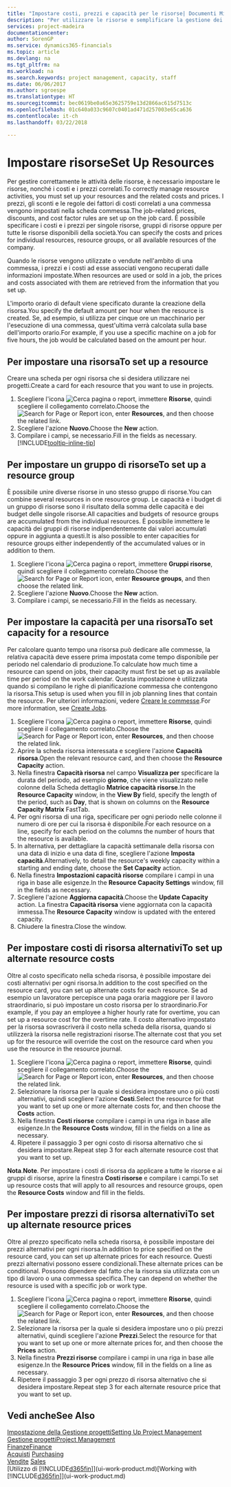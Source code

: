 ```yaml
---
title: "Impostare costi, prezzi e capacità per le risorse| Documenti Microsoft"
description: "Per utilizzare le risorse e semplificare la gestione dei progetti, specificare i costi e i prezzi per le singole risorse o i gruppi di risorse e impostare la capacità della risorsa."
services: project-madeira
documentationcenter: 
author: SorenGP
ms.service: dynamics365-financials
ms.topic: article
ms.devlang: na
ms.tgt_pltfrm: na
ms.workload: na
ms.search.keywords: project management, capacity, staff
ms.date: 06/06/2017
ms.author: sgroespe
ms.translationtype: HT
ms.sourcegitcommit: bec0619be0a65e3625759e13d2866ac615d7513c
ms.openlocfilehash: 01c640a033c9607c0401ad471d257003e65ca636
ms.contentlocale: it-ch
ms.lasthandoff: 03/22/2018

---
```

# <a name="set-up-resources"></a><span data-ttu-id="a2296-103">Impostare risorse</span><span class="sxs-lookup"><span data-stu-id="a2296-103">Set Up Resources</span></span>
<span data-ttu-id="a2296-104">Per gestire correttamente le attività delle risorse, è necessario impostare le risorse, nonché i costi e i prezzi correlati.</span><span class="sxs-lookup"><span data-stu-id="a2296-104">To correctly manage resource activities, you must set up your resources and the related costs and prices.</span></span> <span data-ttu-id="a2296-105">I prezzi, gli sconti e le regole dei fattori di costi correlati a una commessa vengono impostati nella scheda commessa.</span><span class="sxs-lookup"><span data-stu-id="a2296-105">The job-related prices, discounts, and cost factor rules are set up on the job card.</span></span> <span data-ttu-id="a2296-106">È possibile specificare i costi e i prezzi per singole risorse, gruppi di risorse oppure per tutte le risorse disponibili della società.</span><span class="sxs-lookup"><span data-stu-id="a2296-106">You can specify the costs and prices for individual resources, resource groups, or all available resources of the company.</span></span>

<span data-ttu-id="a2296-107">Quando le risorse vengono utilizzate o vendute nell'ambito di una commessa, i prezzi e i costi ad esse associati vengono recuperati dalle informazioni impostate.</span><span class="sxs-lookup"><span data-stu-id="a2296-107">When resources are used or sold in a job, the prices and costs associated with them are retrieved from the information that you set up.</span></span>

<span data-ttu-id="a2296-108">L'importo orario di default viene specificato durante la creazione della risorsa.</span><span class="sxs-lookup"><span data-stu-id="a2296-108">You specify the default amount per hour when the resource is created.</span></span> <span data-ttu-id="a2296-109">Se, ad esempio, si utilizza per cinque ore un macchinario per l'esecuzione di una commessa, quest'ultima verrà calcolata sulla base dell'importo orario.</span><span class="sxs-lookup"><span data-stu-id="a2296-109">For example, if you use a specific machine on a job for five hours, the job would be calculated based on the amount per hour.</span></span>

## <a name="to-set-up-a-resource"></a><span data-ttu-id="a2296-110">Per impostare una risorsa</span><span class="sxs-lookup"><span data-stu-id="a2296-110">To set up a resource</span></span>
<span data-ttu-id="a2296-111">Creare una scheda per ogni risorsa che si desidera utilizzare nei progetti.</span><span class="sxs-lookup"><span data-stu-id="a2296-111">Create a card for each resource that you want to use in projects.</span></span>

1. <span data-ttu-id="a2296-112">Scegliere l'icona ![Cerca pagina o report](media/ui-search/search_small.png "icona Cerca pagina o report"), immettere **Risorse**, quindi scegliere il collegamento correlato.</span><span class="sxs-lookup"><span data-stu-id="a2296-112">Choose the ![Search for Page or Report](media/ui-search/search_small.png "Search for Page or Report icon") icon, enter **Resources**, and then choose the related link.</span></span>
2. <span data-ttu-id="a2296-113">Scegliere l'azione **Nuovo**.</span><span class="sxs-lookup"><span data-stu-id="a2296-113">Choose the **New** action.</span></span>
3. <span data-ttu-id="a2296-114">Compilare i campi, se necessario.</span><span class="sxs-lookup"><span data-stu-id="a2296-114">Fill in the fields as necessary.</span></span> [!INCLUDE[tooltip-inline-tip](includes/tooltip-inline-tip_md.md)]  

## <a name="to-set-up-a-resource-group"></a><span data-ttu-id="a2296-115">Per impostare un gruppo di risorse</span><span class="sxs-lookup"><span data-stu-id="a2296-115">To set up a resource group</span></span>
<span data-ttu-id="a2296-116">È possibile unire diverse risorse in uno stesso gruppo di risorse.</span><span class="sxs-lookup"><span data-stu-id="a2296-116">You can combine several resources in one resource group.</span></span> <span data-ttu-id="a2296-117">Le capacità e i budget di un gruppo di risorse sono il risultato della somma delle capacità e dei budget delle singole risorse.</span><span class="sxs-lookup"><span data-stu-id="a2296-117">All capacities and budgets of resource groups are accumulated from the individual resources.</span></span> <span data-ttu-id="a2296-118">È possibile immettere le capacità dei gruppi di risorse indipendentemente dai valori accumulati oppure in aggiunta a questi.</span><span class="sxs-lookup"><span data-stu-id="a2296-118">It is also possible to enter capacities for resource groups either independently of the accumulated values or in addition to them.</span></span>

1. <span data-ttu-id="a2296-119">Scegliere l'icona ![Cerca pagina o report](media/ui-search/search_small.png "icona Cerca pagina o report"), immettere **Gruppi risorse**, quindi scegliere il collegamento correlato.</span><span class="sxs-lookup"><span data-stu-id="a2296-119">Choose the ![Search for Page or Report](media/ui-search/search_small.png "Search for Page or Report icon") icon, enter **Resource groups**, and then choose the related link.</span></span>
2. <span data-ttu-id="a2296-120">Scegliere l'azione **Nuovo**.</span><span class="sxs-lookup"><span data-stu-id="a2296-120">Choose the **New** action.</span></span>
3. <span data-ttu-id="a2296-121">Compilare i campi, se necessario.</span><span class="sxs-lookup"><span data-stu-id="a2296-121">Fill in the fields as necessary.</span></span>

## <a name="to-set-capacity-for-a-resource"></a><span data-ttu-id="a2296-122">Per impostare la capacità per una risorsa</span><span class="sxs-lookup"><span data-stu-id="a2296-122">To set capacity for a resource</span></span>
<span data-ttu-id="a2296-123">Per calcolare quanto tempo una risorsa può dedicare alle commesse, la relativa capacità deve essere prima impostata come tempo disponibile per periodo nel calendario di produzione.</span><span class="sxs-lookup"><span data-stu-id="a2296-123">To calculate how much time a resource can spend on jobs, their capacity must first be set up as available time per period on the work calendar.</span></span> <span data-ttu-id="a2296-124">Questa impostazione è utilizzata quando si compilano le righe di pianificazione commessa che contengono la risorsa.</span><span class="sxs-lookup"><span data-stu-id="a2296-124">This setup is used when you fill in job planning lines that contain the resource.</span></span> <span data-ttu-id="a2296-125">Per ulteriori informazioni, vedere [Creare le commesse](projects-how-create-jobs.md).</span><span class="sxs-lookup"><span data-stu-id="a2296-125">For more information, see [Create Jobs](projects-how-create-jobs.md).</span></span>

1. <span data-ttu-id="a2296-126">Scegliere l'icona ![Cerca pagina o report](media/ui-search/search_small.png "Cerca pagina o report"), immettere **Risorse**, quindi scegliere il collegamento correlato.</span><span class="sxs-lookup"><span data-stu-id="a2296-126">Choose the ![Search for Page or Report](media/ui-search/search_small.png "Search for Page or Report icon") icon, enter **Resources**, and then choose the related link.</span></span>
2. <span data-ttu-id="a2296-127">Aprire la scheda risorsa interessata e scegliere l'azione **Capacità risorsa**.</span><span class="sxs-lookup"><span data-stu-id="a2296-127">Open the relevant resource card, and then choose the **Resource Capacity** action.</span></span>
3. <span data-ttu-id="a2296-128">Nella finestra **Capacità risorsa** nel campo **Visualizza per** specificare la durata del periodo, ad esempio **giorno**, che viene visualizzato nelle colonne della Scheda dettaglio **Matrice capacità risorse**.</span><span class="sxs-lookup"><span data-stu-id="a2296-128">In the **Resource Capacity** window, in the **View By** field, specify the length of the period, such as **Day**, that is shown on columns on the **Resource Capacity Matrix** FastTab.</span></span>
4. <span data-ttu-id="a2296-129">Per ogni risorsa di una riga, specificare per ogni periodo nelle colonne il numero di ore per cui la risorsa è disponibile.</span><span class="sxs-lookup"><span data-stu-id="a2296-129">For each resource on a line, specify for each period on the columns the number of hours that the resource is available.</span></span>
5. <span data-ttu-id="a2296-130">In alternativa, per dettagliare la capacità settimanale della risorsa con una data di inizio e una data di fine, scegliere l'azione **Imposta capacità**.</span><span class="sxs-lookup"><span data-stu-id="a2296-130">Alternatively, to detail the resource's weekly capacity within a starting and ending date, choose the **Set Capacity** action.</span></span>
6. <span data-ttu-id="a2296-131">Nella finestra **Impostazioni capacità risorse** compilare i campi in una riga in base alle esigenze.</span><span class="sxs-lookup"><span data-stu-id="a2296-131">In the **Resource Capacity Settings** window, fill in the fields as necessary.</span></span>
7. <span data-ttu-id="a2296-132">Scegliere l'azione **Aggiorna capacità**.</span><span class="sxs-lookup"><span data-stu-id="a2296-132">Choose the **Update Capacity** action.</span></span> <span data-ttu-id="a2296-133">La finestra **Capacità risorsa** viene aggiornata con la capacità immessa.</span><span class="sxs-lookup"><span data-stu-id="a2296-133">The **Resource Capacity** window is updated with the entered capacity.</span></span>
8. <span data-ttu-id="a2296-134">Chiudere la finestra.</span><span class="sxs-lookup"><span data-stu-id="a2296-134">Close the window.</span></span>

## <a name="to-set-up-alternate-resource-costs"></a><span data-ttu-id="a2296-135">Per impostare costi di risorsa alternativi</span><span class="sxs-lookup"><span data-stu-id="a2296-135">To set up alternate resource costs</span></span>
<span data-ttu-id="a2296-136">Oltre al costo specificato nella scheda risorsa, è possibile impostare dei costi alternativi per ogni risorsa.</span><span class="sxs-lookup"><span data-stu-id="a2296-136">In addition to the cost specified on the resource card, you can set up alternate costs for each resource.</span></span> <span data-ttu-id="a2296-137">Se ad esempio un lavoratore percepisce una paga oraria maggiore per il lavoro straordinario, si può impostare un costo risorsa per lo straordinario.</span><span class="sxs-lookup"><span data-stu-id="a2296-137">For example, if you pay an employee a higher hourly rate for overtime, you can set up a resource cost for the overtime rate.</span></span> <span data-ttu-id="a2296-138">Il costo alternativo impostato per la risorsa sovrascriverà il costo nella scheda della risorsa, quando si utilizzerà la risorsa nelle registrazioni risorse.</span><span class="sxs-lookup"><span data-stu-id="a2296-138">The alternate cost that you set up for the resource will override the cost on the resource card when you use the resource in the resource journal.</span></span>

1. <span data-ttu-id="a2296-139">Scegliere l'icona ![Cerca pagina o report](media/ui-search/search_small.png "icona Cerca pagina o report"), immettere **Risorse**, quindi scegliere il collegamento correlato.</span><span class="sxs-lookup"><span data-stu-id="a2296-139">Choose the ![Search for Page or Report](media/ui-search/search_small.png "Search for Page or Report icon") icon, enter **Resources**, and then choose the related link.</span></span>  
2. <span data-ttu-id="a2296-140">Selezionare la risorsa per la quale si desidera impostare uno o più costi alternativi, quindi scegliere l'azione **Costi**.</span><span class="sxs-lookup"><span data-stu-id="a2296-140">Select the resource for that you want to set up one or more alternate costs for, and then choose the **Costs** action.</span></span>  
3. <span data-ttu-id="a2296-141">Nella finestra **Costi risorse** compilare i campi in una riga in base alle esigenze.</span><span class="sxs-lookup"><span data-stu-id="a2296-141">In the **Resource Costs** window, fill in the fields on a line as necessary.</span></span>  
4. <span data-ttu-id="a2296-142">Ripetere il passaggio 3 per ogni costo di risorsa alternativo che si desidera impostare.</span><span class="sxs-lookup"><span data-stu-id="a2296-142">Repeat step 3 for each alternate resource cost that you want to set up.</span></span>

<span data-ttu-id="a2296-143">**Nota**.</span><span class="sxs-lookup"><span data-stu-id="a2296-143">**Note**.</span></span> <span data-ttu-id="a2296-144">Per impostare i costi di risorsa da applicare a tutte le risorse e ai gruppi di risorse, aprire la finestra **Costi risorse** e compilare i campi.</span><span class="sxs-lookup"><span data-stu-id="a2296-144">To set up resource costs that will apply to all resources and resource groups, open the **Resource Costs** window and fill in the fields.</span></span>

## <a name="to-set-up-alternate-resource-prices"></a><span data-ttu-id="a2296-145">Per impostare prezzi di risorsa alternativi</span><span class="sxs-lookup"><span data-stu-id="a2296-145">To set up alternate resource prices</span></span>
<span data-ttu-id="a2296-146">Oltre al prezzo specificato nella scheda risorsa, è possibile impostare dei prezzi alternativi per ogni risorsa.</span><span class="sxs-lookup"><span data-stu-id="a2296-146">In addition to price specified on the resource card, you can set up alternate prices for each resource.</span></span> <span data-ttu-id="a2296-147">Questi prezzi alternativi possono essere condizionali.</span><span class="sxs-lookup"><span data-stu-id="a2296-147">These alternate prices can be conditional.</span></span> <span data-ttu-id="a2296-148">Possono dipendere dal fatto che la risorsa sia utilizzata con un tipo di lavoro o una commessa specifica.</span><span class="sxs-lookup"><span data-stu-id="a2296-148">They can depend on whether the resource is used with a specific job or work type.</span></span>

1. <span data-ttu-id="a2296-149">Scegliere l'icona ![Cerca pagina o report](media/ui-search/search_small.png "icona Cerca pagina o report"), immettere **Risorse**, quindi scegliere il collegamento correlato.</span><span class="sxs-lookup"><span data-stu-id="a2296-149">Choose the ![Search for Page or Report](media/ui-search/search_small.png "Search for Page or Report icon") icon, enter **Resources**, and then choose the related link.</span></span>
2. <span data-ttu-id="a2296-150">Selezionare la risorsa per la quale si desidera impostare uno o più prezzi alternativi, quindi scegliere l'azione **Prezzi**.</span><span class="sxs-lookup"><span data-stu-id="a2296-150">Select the resource for that you want to set up one or more alternate prices for, and then choose the **Prices** action.</span></span>
3. <span data-ttu-id="a2296-151">Nella finestra **Prezzi risorse** compilare i campi in una riga in base alle esigenze.</span><span class="sxs-lookup"><span data-stu-id="a2296-151">In the **Resource Prices** window, fill in the fields on a line as necessary.</span></span>
4. <span data-ttu-id="a2296-152">Ripetere il passaggio 3 per ogni prezzo di risorsa alternativo che si desidera impostare.</span><span class="sxs-lookup"><span data-stu-id="a2296-152">Repeat step 3 for each alternate resource price that you want to set up.</span></span>

## <a name="see-also"></a><span data-ttu-id="a2296-153">Vedi anche</span><span class="sxs-lookup"><span data-stu-id="a2296-153">See Also</span></span>
[<span data-ttu-id="a2296-154">Impostazione della Gestione progetti</span><span class="sxs-lookup"><span data-stu-id="a2296-154">Setting Up Project Management</span></span>](projects-setup-projects.md)  
[<span data-ttu-id="a2296-155">Gestione progetti</span><span class="sxs-lookup"><span data-stu-id="a2296-155">Project Management</span></span>](projects-manage-projects.md)  
[<span data-ttu-id="a2296-156">Finanze</span><span class="sxs-lookup"><span data-stu-id="a2296-156">Finance</span></span>](finance.md)  
<span data-ttu-id="a2296-157">[Acquisti](purchasing-manage-purchasing.md)       </span><span class="sxs-lookup"><span data-stu-id="a2296-157">[Purchasing](purchasing-manage-purchasing.md)       </span></span>  
<span data-ttu-id="a2296-158">[Vendite](sales-manage-sales.md)    </span><span class="sxs-lookup"><span data-stu-id="a2296-158">[Sales](sales-manage-sales.md)    </span></span>  
<span data-ttu-id="a2296-159">[Utilizzo di [!INCLUDE[d365fin](includes/d365fin_md.md)]](ui-work-product.md)</span><span class="sxs-lookup"><span data-stu-id="a2296-159">[Working with [!INCLUDE[d365fin](includes/d365fin_md.md)]](ui-work-product.md)</span></span>  

